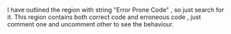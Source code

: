 I have outlined the region with string "Error Prone Code" , so just search for it. This region contains both correct code and erroneous code , just comment one and uncomment other to see the behaviour.
